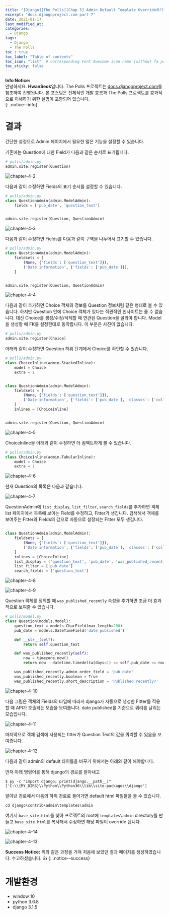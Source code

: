 ```yaml
---
title: "[Django][The Polls][Chap 5] Admin Default Template Override하기"
excerpt: "docs.djangoproject.com part 7"
date: 2021-01-17
last_modified_at: 
categories:
  - Django
tags:
  - Django
  - The Polls
toc : true
toc_label: "Table of contents"
toc_icon: "list"  # corresponding Font Awesome icon name (without fa prefix)
toc_sticky: false
---
```


**Info Notice:**  
안녕하세요. **HwanSeok**입니다. The Polls 프로젝트는 [docs.djangoproject.com][1]를 참조하여 진행됩니다. 본 포스팅은 전체적인 개발 흐름과 The Polls 프로젝트를 효과적으로 이해하기 위한 설명이 포함되어 있습니다.  
{: .notice--info}

# 결과

간단한 설정으로 Admin 페이지에서 필요한 많은 기능을 설정할 수 있습니다.  

기존에는 Question에 대한 Field가 다음과 같은 순서로 표기됩니다.  

```python
# polls/admin.py
admin.site.register(Question)
``` 

![chapter-4-2](/assets/images/django/thepolls/chapter-4-2.jpg)

다음과 같이 수정하면 Fields의 표기 순서를 설정할 수 있습니다. 

```python
# polls/admin.py
class QuestionAdmin(admin.ModelAdmin):
    fields = ['pub_date', 'question_text']


admin.site.register(Question, QuestionAdmin)
```  
![chapter-4-3](/assets/images/django/thepolls/chapter-4-3.jpg)

다음과 같이 수정하면 Fields를 다음과 같이 구역을 나누어서 표기할 수 있습니다.   

```python
# polls/admin.py
class QuestionAdmin(admin.ModelAdmin):
    fieldsets = [
        (None, {'fields': ['question_text']}),
        ('Date information', {'fields': ['pub_date']}),
    ]


admin.site.register(Question, QuestionAdmin)
```  

![chapter-4-4](/assets/images/django/thepolls/chapter-4-4.jpg)  

다음과 같이 추가하면 Choice 객체의 정보를 Question 정보처럼 같은 형태로 볼 수 있습니다. 하지만 Question 안에 Choice 객체가 있다는 직관적인 인사이트는 줄 수 없습니다. 대신 Choice를 생성/수정/삭제할 때 연관된 Question을 골라야 합니다. Model을 생성할 때 FK를 설정한대로 동작합니다. 이 부분은  사진이 없습니다.  

```python
# polls/admin.py
admin.site.register(Choice)
```  

아래와 같이 수정하면 Question 하위 단계에서 Choice를 확인할 수 있습니다. 

```python
# polls/admin.py
class ChoiceInline(admin.StackedInline):
    model = Choice
    extra = 1


class QuestionAdmin(admin.ModelAdmin):
    fieldsets = [
        (None, {'fields': ['question_text']}),
        ('Date information', {'fields': ['pub_date'], 'classes': ['collapse']}),
    ]
    inlines = [ChoiceInline]


admin.site.register(Question, QuestionAdmin)
```  

![chapter-4-5](/assets/images/django/thepolls/chapter-4-5.jpg)  

ChoiceInline을 아래와 같이 수정하면 더 컴펙트하게 볼 수 있습니다. 

```python
# polls/admin.py
class ChoiceInline(admin.TabularInline):
    model = Choice
    extra = 1
```

![chapter-4-6](/assets/images/django/thepolls/chapter-4-6.jpg)

현재 Question의 목록은 다음과 같습니다.  

![chapter-4-7](/assets/images/django/thepolls/chapter-4-7.jpg)

QuestionAdmin에 `list_display`, `list_filter`, `search_fields`를 추가하면 객체 list 페이지에서 목록에 보이는 Field를 수정하고, Fitter가 생깁니다. 검색해서 객체를 보여주는 Fitter와 Fields의 값으로 자동으로 설정되는 Fitter 모두 생깁니다.  

```python

class QuestionAdmin(admin.ModelAdmin):
    fieldsets = [
        (None, {'fields': ['question_text']}),
        ('Date information', {'fields': ['pub_date'], 'classes': ['collapse']}),
    ]
    inlines = [ChoiceInline]
    list_display = ('question_text', 'pub_date', 'was_published_recently')
    list_filter = ['pub_date']
    search_fields = ['question_text']
```

![chapter-4-8](/assets/images/django/thepolls/chapter-4-8.jpg)

![chapter-4-9](/assets/images/django/thepolls/chapter-4-9.jpg)

Question 객체를 정의할 때 `was_published_recently` 속성을 추가하면 조금 더 효과적으로 보여줄 수 있습니다.  

```python
# polls/model.py
class Question(models.Model):
    question_text = models.CharField(max_length=200)
    pub_date = models.DateTimeField('date published')

    def __str__(self):
        return self.question_text

    def was_published_recently(self):
        now = timezone.now()
        return now - datetime.timedelta(days=1) <= self.pub_date <= now

    was_published_recently.admin_order_field = 'pub_date'
    was_published_recently.boolean = True
    was_published_recently.short_description = 'Published recently?'
```

![chapter-4-10](/assets/images/django/thepolls/chapter-4-10.jpg) 

다음 그림은 객체의 Fields의 타입에 따라서 django가 자동으로 생성한 Fitter를 적용할 때 API가 호출되는 모습을 보여줍니다. date published를 기준으로 쿼리를 날리는 모습입니다.  

![chapter-4-11](/assets/images/django/thepolls/chapter-4-11.jpg) 

마지막으로 객체 검색에 사용되는 fitter가 Question Text의 값을 쿼리할 수 있음을 보여줍니다.  

![chapter-4-12](/assets/images/django/thepolls/chapter-4-12.jpg) 

다음과 같이 admin의 default 타이틀을 바꾸기 위해서는 아래와 같이 해야합니다.  

먼저 아래 명령어를 통해 django의 경로를 알아내고

```shell
$ py -c "import django; print(django.__path__)"
['C:\\{MY_DIRS}\\Python\\Python36\\lib\\site-packages\\django']
```  

알아낸 경로에서 다음의 하위 경로로 들어가면 default html 파일들을 볼 수 있습니다.  

```shell
cd django\contrib\admin\templates\admin
```

여기서 `base_site.html`를 찾아 프로젝트의 root에 `templates\admin` directory를 만들고 `base_site.html`를 복사해서 수정하면 해당 파일이 override 됩니다.  

![chapter-4-14](/assets/images/django/thepolls/chapter-4-14.jpg)  

![chapter-4-13](/assets/images/django/thepolls/chapter-4-13.jpg)   

**Success Notice:**
위와 같은 과정을 거쳐 처음에 보았던 결과 페이지를 생성하였습니다. 수고하셨습니다. :+1:
{: .notice--success}


# 개발환경

- window 10
- python 3.6.8
- django 3.1.5

[1]: https://docs.djangoproject.com/ko/3.1/intro/